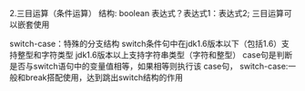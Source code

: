 2.三目运算（条件运算）
	结构: boolean 表达式？表达式1：表达式2;
	三目运算可以嵌套使用

switch-case：特殊的分支结构
	switch条件句中在jdk1.6版本以下（包括1.6）支持整型和字符类型
	jdk1.6版本以上支持字符串类型（字符和整型）
        case句是判断是否与switch语句中的变量值相等，如果相等则执行该
		case句，
        switch-case:一般和break搭配使用，达到跳出switch结构的作用


​	





































































​		